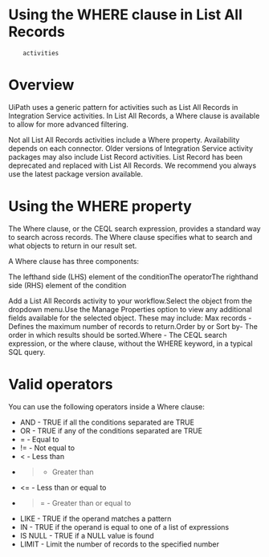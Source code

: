 ﻿# Using the WHERE clause in List All Records
        activities

# Overview

UiPath uses a generic pattern for activities such as List All Records in
                Integration Service activities. In List All Records, a Where
                clause is available to allow for more advanced filtering.

Not all List All Records activities include a Where
                        property. Availability depends on each connector. Older versions of Integration Service activity packages may also include
                            List Record activities. List Record has been deprecated
                        and replaced with List All Records. We recommend you always use the
                        latest package version available.

# Using the WHERE property

The Where clause, or the CEQL search expression, provides a standard
                way to search across records. The Where clause specifies what to
                search and what objects to return in our result set.

A Where clause has three components:

The left­hand side (LHS) element of the conditionThe operatorThe right­hand side (RHS) element of the condition

Add a List All Records activity to your workflow.Select the object from the dropdown menu.Use the Manage Properties option to view any additional fields
                            available for the selected object. These may include: Max
                                        records - Defines the maximum number of records to
                                    return.Order by
                                    or Sort by- The order in which results should be
                                    sorted.Where -
                                    The CEQL search expression, or the where clause, without the
                                        WHERE keyword, in a typical SQL query.

# Valid operators

You can use the following operators inside a Where clause:

* AND - TRUE if all the conditions separated are TRUE
* OR - TRUE if any of the conditions separated are TRUE
* = - Equal to
* != - Not equal to
* < - Less than
* > - Greater than
* <= - Less than or equal to
* >= - Greater than or equal to
* LIKE - TRUE if the operand matches a pattern
* IN - TRUE if the operand is equal to one of a list of expressions
* IS NULL - TRUE if a NULL value is found
* LIMIT - Limit the number of records to the specified number
